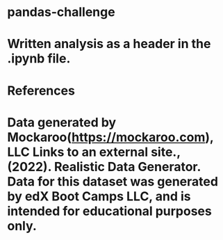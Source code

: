 # pandas-challenge

# Written analysis as a header in the .ipynb file.



# References

# Data generated by Mockaroo(https://mockaroo.com), LLC Links to an external site., (2022). Realistic Data Generator. Data for this dataset was generated by edX Boot Camps LLC, and is intended for educational purposes only.
